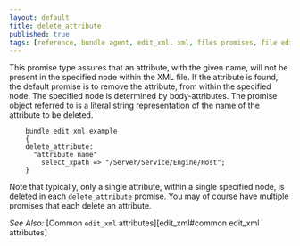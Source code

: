 ```yaml
---
layout: default
title: delete_attribute
published: true
tags: [reference, bundle agent, edit_xml, xml, files promises, file editing]
---
```


This promise type assures that an attribute, with the given name, will not be
present in the specified node within the XML file. If the attribute is found,
the default promise is to remove the attribute, from within the specified node.
The specified node is determined by body-attributes. The promise object referred
to is a literal string representation of the name of the attribute to be
deleted.

```cf3
    bundle edit_xml example
    {
    delete_attribute:
      "attribute name"
        select_xpath => "/Server/Service/Engine/Host";
    }
```

Note that typically, only a single attribute, within a single specified
node, is deleted in each `delete_attribute` promise. You may of course
have multiple promises that each delete an attribute.

*See Also:* [Common `edit_xml` attributes][edit_xml#common edit_xml attributes]
